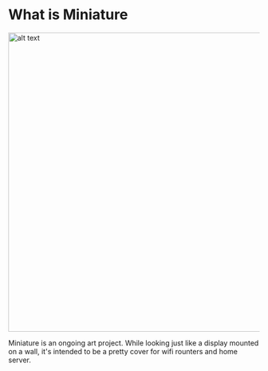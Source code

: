 # What is Miniature

<img src="./images/miniature.jpg" alt="alt text" width="600" height="auto">

Miniature is an ongoing art project. While looking just like a display mounted on a wall, it's intended to be a pretty cover for wifi rounters and home server.

